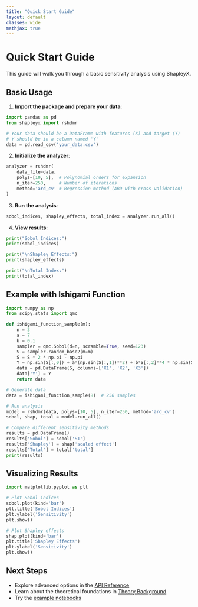 ```yaml
---
title: "Quick Start Guide"
layout: default
classes: wide
mathjax: true
---
```


# Quick Start Guide

This guide will walk you through a basic sensitivity analysis using ShapleyX.

## Basic Usage

1. **Import the package and prepare your data**:
```python
import pandas as pd
from shapleyx import rshdmr

# Your data should be a DataFrame with features (X) and target (Y)
# Y should be in a column named 'Y'
data = pd.read_csv('your_data.csv')
```

2. **Initialize the analyzer**:
```python
analyzer = rshdmr(
    data_file=data,
    polys=[10, 5],  # Polynomial orders for expansion
    n_iter=250,     # Number of iterations
    method='ard_cv' # Regression method (ARD with cross-validation)
)
```

3. **Run the analysis**:
```python
sobol_indices, shapley_effects, total_index = analyzer.run_all()
```

4. **View results**:
```python
print("Sobol Indices:")
print(sobol_indices)

print("\nShapley Effects:")
print(shapley_effects)

print("\nTotal Index:")
print(total_index)
```

## Example with Ishigami Function

```python
import numpy as np
from scipy.stats import qmc

def ishigami_function_sample(m):
    n = 3
    a = 7
    b = 0.1
    sampler = qmc.Sobol(d=n, scramble=True, seed=123)
    S = sampler.random_base2(m=m)
    S = S * 2 * np.pi - np.pi
    Y = np.sin(S[:,0]) + a*(np.sin(S[:,1])**2) + b*S[:,2]**4 * np.sin(S[:,0])
    data = pd.DataFrame(S, columns=['X1', 'X2', 'X3'])
    data['Y'] = Y
    return data

# Generate data
data = ishigami_function_sample(8)  # 256 samples

# Run analysis
model = rshdmr(data, polys=[10, 5], n_iter=250, method='ard_cv')
sobol, shap, total = model.run_all()

# Compare different sensitivity methods
results = pd.DataFrame()
results['Sobol'] = sobol['S1']
results['Shapley'] = shap['scaled effect']
results['Total'] = total['total']
print(results)
```

## Visualizing Results

```python
import matplotlib.pyplot as plt

# Plot Sobol indices
sobol.plot(kind='bar')
plt.title('Sobol Indices')
plt.ylabel('Sensitivity')
plt.show()

# Plot Shapley effects
shap.plot(kind='bar')
plt.title('Shapley Effects')
plt.ylabel('Sensitivity')
plt.show()
```

## Next Steps
- Explore advanced options in the [API Reference](api.md)
- Learn about the theoretical foundations in [Theory Background](theory.md)
- Try the [example notebooks](https://github.com/frbennett/shapleyx/tree/main/Examples)
